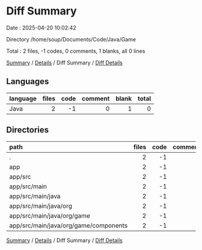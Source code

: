 # Diff Summary

Date : 2025-04-20 10:02:42

Directory /home/soup/Documents/Code/Java/Game

Total : 2 files,  -1 codes, 0 comments, 1 blanks, all 0 lines

[Summary](results.md) / [Details](details.md) / Diff Summary / [Diff Details](diff-details.md)

## Languages
| language | files | code | comment | blank | total |
| :--- | ---: | ---: | ---: | ---: | ---: |
| Java | 2 | -1 | 0 | 1 | 0 |

## Directories
| path | files | code | comment | blank | total |
| :--- | ---: | ---: | ---: | ---: | ---: |
| . | 2 | -1 | 0 | 1 | 0 |
| app | 2 | -1 | 0 | 1 | 0 |
| app/src | 2 | -1 | 0 | 1 | 0 |
| app/src/main | 2 | -1 | 0 | 1 | 0 |
| app/src/main/java | 2 | -1 | 0 | 1 | 0 |
| app/src/main/java/org | 2 | -1 | 0 | 1 | 0 |
| app/src/main/java/org/game | 2 | -1 | 0 | 1 | 0 |
| app/src/main/java/org/game/components | 2 | -1 | 0 | 1 | 0 |

[Summary](results.md) / [Details](details.md) / Diff Summary / [Diff Details](diff-details.md)